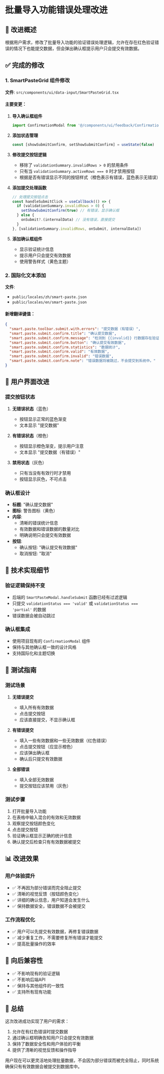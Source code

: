 # 批量导入功能错误处理改进

## 🎯 改进概述

根据用户需求，修改了批量导入功能的验证错误处理逻辑，允许在存在红色验证错误的情况下也能提交数据，但会弹出确认框提示用户只会提交有效数据。

## ✅ 完成的修改

### 1. SmartPasteGrid 组件修改

**文件**: `src/components/ui/data-input/SmartPasteGrid.tsx`

#### 主要变更：

1. **导入确认框组件**
   ```typescript
   import ConfirmationModal from '@/components/ui/feedback/ConfirmationModal'
   ```

2. **添加状态管理**
   ```typescript
   const [showSubmitConfirm, setShowSubmitConfirm] = useState(false)
   ```

3. **修改提交按钮逻辑**
   - 移除了 `validationSummary.invalidRows > 0` 的禁用条件
   - 只有当 `validationSummary.activeRows === 0` 时才禁用按钮
   - 根据是否有错误显示不同的按钮样式（橙色表示有错误，蓝色表示无错误）

4. **添加提交处理函数**
   ```typescript
   // 处理提交按钮点击
   const handleSubmitClick = useCallback(() => {
     if (validationSummary.invalidRows > 0) {
       setShowSubmitConfirm(true) // 有错误，显示确认框
     } else {
       onSubmit?.(internalData) // 没有错误，直接提交
     }
   }, [validationSummary.invalidRows, onSubmit, internalData])
   ```

5. **添加确认框组件**
   - 显示验证统计信息
   - 提示用户只会提交有效数据
   - 使用警告样式（黄色主题）

### 2. 国际化文本添加

**文件**: 
- `public/locales/zh/smart-paste.json`
- `public/locales/en/smart-paste.json`

#### 新增翻译键值：

```json
{
  "smart.paste.toolbar.submit.with.errors": "提交数据（有错误）",
  "smart.paste.submit.confirm.title": "确认提交数据",
  "smart.paste.submit.confirm.message": "检测到 {{invalid}} 行数据存在验证错误，仅会提交 {{valid}} 行有效数据（共 {{total}} 行）。",
  "smart.paste.submit.confirm.button": "确认提交有效数据",
  "smart.paste.submit.confirm.statistics": "数据统计",
  "smart.paste.submit.confirm.valid": "有效数据",
  "smart.paste.submit.confirm.invalid": "错误数据",
  "smart.paste.submit.confirm.note": "错误数据将被跳过，不会提交到系统中。"
}
```

## 🎨 用户界面改进

### 提交按钮状态

1. **无错误状态**（蓝色）
   - 按钮显示正常的蓝色渐变
   - 文本显示 "提交数据"

2. **有错误状态**（橙色）
   - 按钮显示橙色渐变，提示用户注意
   - 文本显示 "提交数据（有错误）"

3. **禁用状态**（灰色）
   - 只有当没有有效行时才禁用
   - 按钮显示灰色，不可点击

### 确认框设计

- **标题**: "确认提交数据"
- **图标**: 警告图标（黄色）
- **内容**: 
  - 清晰的错误统计信息
  - 有效数据和错误数据的数量对比
  - 明确说明只会提交有效数据
- **按钮**: 
  - 确认按钮: "确认提交有效数据"
  - 取消按钮: "取消"

## 🔧 技术实现细节

### 验证逻辑保持不变

- 后端的 `SmartPasteModal.handleSubmit` 函数已经有过滤逻辑
- 只提交 `validationStatus === 'valid'` 或 `validationStatus === 'partial'` 的数据
- 错误数据会被自动跳过

### 确认框集成

- 使用项目现有的 `ConfirmationModal` 组件
- 保持与其他确认框一致的设计风格
- 支持国际化和主题切换

## 🧪 测试指南

### 测试场景

1. **无错误提交**
   - 填入所有有效数据
   - 点击提交按钮
   - 应该直接提交，不显示确认框

2. **有错误提交**
   - 填入一些有效数据和一些无效数据（红色错误）
   - 点击提交按钮（应显示橙色）
   - 应该弹出确认框
   - 确认后只提交有效数据

3. **全部错误**
   - 填入全部无效数据
   - 提交按钮应该禁用（灰色）

### 测试步骤

1. 打开批量导入功能
2. 在表格中输入混合的有效和无效数据
3. 观察提交按钮颜色变化
4. 点击提交按钮
5. 验证确认框显示正确的统计信息
6. 确认提交后检查只有有效数据被提交

## 📊 改进效果

### 用户体验提升

- ✅ 不再因为部分错误而完全阻止提交
- ✅ 清晰的视觉反馈（按钮颜色变化）
- ✅ 详细的确认信息，用户知道会发生什么
- ✅ 保持数据安全，错误数据不会被提交

### 工作流程优化

- ✅ 用户可以先提交有效数据，再修复错误数据
- ✅ 减少重复工作，不需要修复所有错误才能提交
- ✅ 提高批量操作的效率

## 🔄 向后兼容性

- ✅ 不影响现有的验证逻辑
- ✅ 不影响后端API
- ✅ 保持与其他组件的一致性
- ✅ 支持所有现有功能

## 🎯 总结

这次改进成功实现了用户的需求：
1. 允许在有红色错误时提交数据
2. 通过确认框明确告知用户只会提交有效数据
3. 保持了数据安全性和用户体验的平衡
4. 提供了清晰的视觉反馈和操作指导

用户现在可以更灵活地处理批量数据，不会因为部分错误而被完全阻止，同时系统确保只有有效数据会被提交到数据库中。
